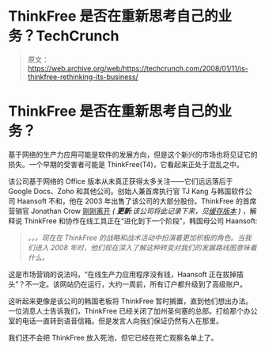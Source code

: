 # ThinkFree 是否在重新思考自己的业务？TechCrunch

> 原文：<https://web.archive.org/web/https://techcrunch.com/2008/01/11/is-thinkfree-rethinking-its-business/>

# ThinkFree 是否在重新思考自己的业务？

基于网络的生产力应用可能是软件的发展方向，但是这个新兴的市场也将见证它的损失。一个早期的受害者可能是 ThinkFree(T4)，它看起来正处于混乱之中。

该公司基于网络的 Office 版本从未真正获得太多关注——它们远远落后于 Google Docs、Zoho 和其他公司。创始人兼首席执行官 TJ Kang 与韩国软件公司 Haansoft 不和，他在 2003 年出售了该公司的大部分股份。ThinkFree 的首席营销官 Jonathan Crow [刚刚离开](https://web.archive.org/web/20221209122114/http://blog.thinkfree.com/2008/01/07/moving-forward/) *( **更新**:该公司将此记录下来，见[缓存版本](https://web.archive.org/web/20221209122114/http://64.233.169.104/search?q=cache:J-RMTcEmexMJ:blog.thinkfree.com/2008/01/07/moving-forward/+http://blog.thinkfree.com/2008/01/07/moving-forward/) )* ，解释说 ThinkFree 和协作在线工具正在“进化到下一个阶段”，韩国母公司 Haansoft:

> *。。。现在在 ThinkFree 的战略和战术活动中扮演着更加积极的角色。当我们进入 2008 年时，他们现在深入了解这种转变对我们的发展路线图意味着什么。*

这是市场营销的说法吗，“在线生产力应用程序没有钱，Haansoft 正在拔掉插头”？不一定。该网站仍在运行，大约一周前，所有订户都升级到了高级账户。

这听起来更像是该公司的韩国老板将 ThinkFree 暂时搁置，直到他们想出办法。一位消息人士告诉我们，ThinkFree 已经关闭了加州圣何塞的总部。打给那个办公室的电话一直转到语音信箱。但是发言人向我们保证仍然有人在那里。

我们还不会把 ThinkFree 放入死池，但它已经在死亡观察名单上了。